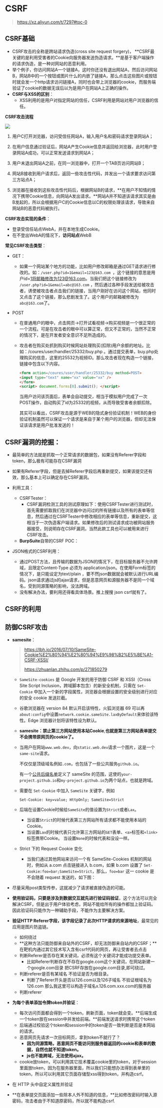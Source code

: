 ﻿# CSRF

> https://xz.aliyun.com/t/7297#toc-0

## CSRF基础



- CSRF攻击的全称是跨站请求伪造(cross site request forgery)， **CSRF最关键的是利用受害者的Cookie向服务器发送伪造请求。**是基于客户端操作的请求伪造，是一种对网站的恶意利用。
- 举个例子，你访问网站A一个链接A，这时你还没有退出网站A，然后访问网站B，网站B中的一个按钮或图片什么的内嵌了链接A，那么点击这些图片或按钮时就会发一个http请求访问链接A，同时也会带上浏览器的cookie，而服务端验证了cookie的数据无误后以为是用户在网站A上正确的操作。  
- **CSRF与XSS的区别**：
    - XSS利用的是用户对指定网站的信任，CSRF利用是网站对用户浏览器的信任。

**CSRF攻击流程**

![](https://img-blog.csdnimg.cn/img_convert/31690c9f894def1d03290185d242125d.png)

1. 用户C打开浏览器，访问受信任网站A，输入用户名和密码请求登录网站A；

2. 在用户信息通过验证后，网站A产生Cookie信息并返回给浏览器，此时用户登录网站A成功，可以正常发送请求到网站A；

3. 用户未退出网站A之前，在同一浏览器中，打开一个TAB页访问网站B；

4. 网站B接收到用户请求后，返回一些攻击性代码，并发出一个请求要求访问第三方站点A；

5. 浏览器在接收到这些攻击性代码后，根据网站B的请求，**在用户不知情的情况下携带Cookie信息，向网站A发出请求。**网站A并不知道该请求其实是由B发起的，所以会根据用户C的Cookie信息以C的权限处理该请求，导致来自网站B的恶意代码被执行。


**CSRF攻击实现的条件**：

- 登录受信任站点WebA，并在本地生成Cookie。
- 在不登出WebA的情况下，**访问站点**WebB

**常见CSRF攻击类型**：

- GET：
    - 如果一个网站某个地方的功能，比如用户修改邮箱是通过GET请求进行修改的。如：`/user.php?id=1&email=123@163.com `，这个链接的意思是用户id=1将邮箱修改为123@163.com。当我们把这个链接修改为` /user.php?id=1&email=abc@163.com` ，然后通过各种手段发送给被攻击者，诱使被攻击者点击我们的链接，当用户刚好在访问这个网站，他同时又点击了这个链接，那么悲剧发生了。这个用户的邮箱被修改为` abc@163.com `了。

- POST

    - 在普通用户的眼中，点击网页->打开试看视频->购买视频是一个很正常的一个流程。可是在攻击者的眼中可以算正常，但又不正常的，当然不正常的情况下，是在开发者安全意识不足所造成的。

    - 攻击者在购买处抓到购买时候网站处理购买(扣除)用户余额的地址。比如：/coures/user/handler/25332/buy.php 。通过提交表单，buy.php处理购买的信息，这里的25532为视频ID。那么攻击者现在构造一个链接，链接中包含以下内容。

        ```html
        <form action=/coures/user/handler/25332/buy method=POST>
        <input type="text" name="xx" value="xx" />
        </form>
        <script> document.forms[0].submit(); </script> 
        ```

        当用户访问该页面后，表单会自动提交，相当于模拟用户完成了一次POST操作，自动购买了id为25332的视频，从而导致受害者余额扣除。

 		其实可以看出，CSRF攻击是源于WEB的隐式身份验证机制！WEB的身份验证机制虽然可以保证一个请求是来自于某个用户的浏览器，但却无法保证该请求是用户批准发送的！

## CSRF漏洞的挖掘：

- 最简单的方法就是抓取一个正常请求的数据包，如果没有Referer字段和token，那么极有可能存在CSRF漏洞

- 如果有Referer字段，但是去掉Referer字段后再重新提交，如果该提交还有效，那么基本上可以确定存在CSRF漏洞。

- 利用工具：
    - CSRFTester：
        - CSRF漏洞检测工具的测试原理如下：使用CSRFTester进行测试时，首先需要抓取我们在浏览器中访问过的所有链接以及所有的表单等信息，然后通过在CSRFTester中修改相应的表单等信息，重新提交，这相当于一次伪造客户端请求。如果修改后的测试请求成功被网站服务器接受，则说明存在CSRF漏洞，当然此款工具也可以被用来进行CSRF攻击。
    - **BurpSuite**自带的CSRF POC：

- JSON格式的CSRF利用：
    - 通过POST方法，且传输的数据为JSON的情况下，在目标服务器不允许跨域，且限定Content-Type 必须为 application/json。在使用Form标签的情况下，是只能设定为text/plain ，要不然json数据就会被默认进行URL编码。json请求通过js的ajax请求，但是恶意网页和源服务器不是同一个域名，受到同源策略的影响，没法跨域。
    - 没有解决办法，要利用还得看具体场景。推上搜搜 json csrf就有了。

    

## CSRF的利用



## 防御CSRF攻击

- **samesite**：

    > https://lbh.io/2016/07/10/SameSite-Cookie%E2%80%94%E2%80%94%E9%98%B2%E5%BE%A1-CSRF-XSSI/
    >
    > https://zhuanlan.zhihu.com/p/271850279

    - `SameSite-cookies` 是 Google 开发的用于防御 CSRF 和 XSSI（Cross Site Script Inclusion，跨域脚本包含）的新安全机制，只需在 `Set-Cookie` 中加入一个新的字段属性，浏览器会根据设置的安全级别进行对应的安全 cookie 发送拦截。

    - 谷歌浏览器在 version 84 默认开启该特性，火狐浏览器 69 可以再`about:config`中设置`network.cookie.sameSite.laxByDefault`来体验该特性。Edge 浏览器计划将该特性设为默认。

    - **samesite：禁止第三方网站使用本站Cookie**,**也就是第三方网站表单提交不会携带原网页的cookie了。**

    - 当用户在网站`www.web.dev`，向`static.web.dev`请求一个图片，这是一个`same-site`请求。

        不仅仅是顶级域名例如`.com`，也包括了一些公共服务`github.io`。

        有一个[公共后缀名单](https://publicsuffix.org/list/)定义了 sameSite 的范围，这使的`your-project.github.io`和`my-project.github.io`为两个站点，也就是跨域。 

    - 需要在 `Set-Cookie` 中加入 `SameSite` 关键字，例如

        `Set-Cookie: key=value; HttpOnly; SameSite=Strict`

    - 后端在设置Cookie时候给`SameSite`的值设置为`Strict`或者`Lax`。

        - 当设置`Strict`的时候代表第三方网站所有请求都不能使用本站的Cookie。
        - 当设置`Lax`的时候代表只允许第三方网站的`GET`表单、`<a>`标签和`<link>`标签携带Cookie。
            当设置`None`的时候代表和没设一样。

    - Strict 下的 Request Cookie 变化

        - 当我们通过其他网站来访问一个有 SameSite-Cookies 机制的网站时，例如从 a.com 点击链接进入 b.com，如果 b.com 设置了 `Set-Cookie:foo=bar;SameSite=Strict`，那么，`foo=bar` 这一 cookie 是不会随着 request 发送的，如下图：

- 尽量采用post类型传参，这就减少了请求被直接伪造的可能。
- **使用验证码，只要是涉及到数据交互就先进行验证码验证**，这个方法可以完全解决CSRF。但是出于用户体验考虑，网站不能给所有的操作都加上验证码。因此验证码只能作为一种辅助手段，不能作为主要解决方案。
- **验证HTTP Referer字段，该字段记录了此次HTTP请求的来源地址**，最常见的应用是图片防盗链。
    - 如何绕过
    - **这种方法只能防御来自站外的CSRF，却无法防御来自站内的CSRF；**在靶机内通过其它技术写入含有csrf代码的网页，再让受害者去点击
    -  判断Referer是否存在某关键词，必须有这个关键词才能成功提交表单。
        - 比如Referer判断存在不存在google.com这个关键词，在网站新建一个google.com目录 把CSRF存放在google.com目录,即可绕过。
    - 判断referer是否有某域名 不验证是否为根目录。
        - 判断了Referer开头是否以126.com以及126子域名 不验证根域名为126.com 那么我这里可以构造子域名x.126.com.xxx.com的服务器
    - 判断referer
- **为每个表单添加令牌token并验证**：
    - 每次访问页面都会得到一个token，刷新页面，token就会变。**后端生成一个token放在session中并发给前端。**前端发送请求时携带这个token
    - 后端通过校验这个token和session中的token是否一致判断是否是本网站的请求。
    - 恶意网页先请求一次目标网页，拿到token不就行了？
        - **因为同源策略，恶意网页不能访问到服务器返回的cookie和表单的数据，自然也就不知道token。**
        - **js也不能跨域，无法使用ajax。**
    - cookie放token，可以利用其它技术覆盖cookie里的token，对于session里面放token，因为在服务器里面，所以我们只能想办法得到表单里的token，所以可以利用其它页面存储型xss得到token，并构造csrf。
- 在 HTTP 头中自定义属性并验证 
- **在表单提交页面添加一些除本人外不知道的信息，**比如修改密码时输入源密码，攻击者由于不知道原密码，所以就不能构造csrf.





